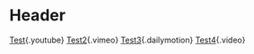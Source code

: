 <!-- TITLE: Test -->
<!-- SUBTITLE: A quick summary of Test -->

# Header
[Test](https://youtu.be/ZrZISyPucMg){.youtube}
[Test2](https://vimeo.com/196616491){.vimeo}
[Test3](http://www.dailymotion.com/video/x2m8jjy_dailymotion-spirit-words_creation){.dailymotion}
[Test4](http://www.sample-videos.com/video/mp4/720/big_buck_bunny_720p_1mb.mp4){.video}